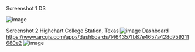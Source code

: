 Screenshot 1 D3

![image](https://user-images.githubusercontent.com/112281942/205742914-cdd46f4b-a6a2-483a-b6c4-6618e770466c.png)

Screenshot 2 Highchart College Station, Texas
![image](https://user-images.githubusercontent.com/112281942/205458669-939395af-b741-4124-b726-996ec9b48049.png)
Dashboard
https://www.arcgis.com/apps/dashboards/1464357fb87e4657a428d759211680e2
![image](https://user-images.githubusercontent.com/112281942/205511683-99b71cba-8c0a-4a59-b83d-646600351b24.png)
